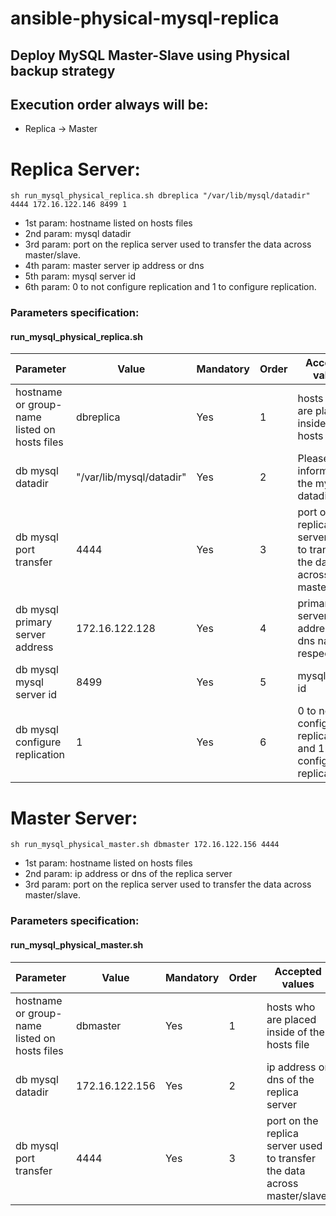 # ansible-physical-mysql-replica
## Deploy MySQL Master-Slave using Physical backup strategy

## Execution order always will be:
* Replica -> Master

# Replica Server:
```
sh run_mysql_physical_replica.sh dbreplica "/var/lib/mysql/datadir" 4444 172.16.122.146 8499 1
```
* 1st param: hostname listed on hosts files
* 2nd param: mysql datadir
* 3rd param: port on the replica server used to transfer the data across master/slave.
* 4th param: master server ip address or dns
* 5th param: mysql server id
* 6th param: 0 to not configure replication and 1 to configure replication.

### Parameters specification:
#### run_mysql_physical_replica.sh
Parameter    | Value           | Mandatory   | Order        | Accepted values
------------ | ------------- | ------------- | ------------- | -------------
hostname or group-name listed on hosts files | dbreplica | Yes | 1 | hosts who are placed inside of the hosts file
db mysql datadir | "/var/lib/mysql/datadir" | Yes | 2 | Please inform here the mysql datadir
db mysql port transfer | 4444 | Yes | 3 | port on the replica server used to transfer the data across master/slave.
db mysql primary server address | 172.16.122.128 | Yes | 4 | primary server ip address or dns name respective
db mysql mysql server id | 8499 | Yes | 5 | mysql server id
db mysql configure replication | 1 | Yes | 6 | 0 to not configure replication and 1 to configure replication.

# Master Server:
```
sh run_mysql_physical_master.sh dbmaster 172.16.122.156 4444
```

* 1st param: hostname listed on hosts files
* 2nd param: ip address or dns of the replica server
* 3rd param: port on the replica server used to transfer the data across master/slave.

### Parameters specification:
#### run_mysql_physical_master.sh
Parameter    | Value           | Mandatory   | Order        | Accepted values
------------ | ------------- | ------------- | ------------- | -------------
hostname or group-name listed on hosts files | dbmaster | Yes | 1 | hosts who are placed inside of the hosts file
db mysql datadir | 172.16.122.156 | Yes | 2 | ip address or dns of the replica server
db mysql port transfer | 4444 | Yes | 3 | port on the replica server used to transfer the data across master/slave.

